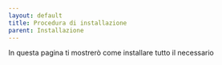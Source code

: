 ```yaml
---
layout: default
title: Procedura di installazione
parent: Installazione
---
```



In questa pagina ti mostrerò come installare tutto il necessario
